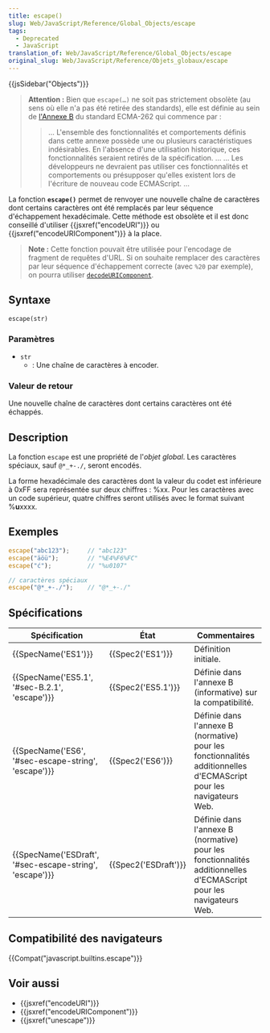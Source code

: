```yaml
---
title: escape()
slug: Web/JavaScript/Reference/Global_Objects/escape
tags:
  - Deprecated
  - JavaScript
translation_of: Web/JavaScript/Reference/Global_Objects/escape
original_slug: Web/JavaScript/Reference/Objets_globaux/escape
---
```

{{jsSidebar("Objects")}}

> **Attention :** Bien que `escape(…)` ne soit pas strictement obsolète (au sens où elle n'a pas été retirée des standards), elle est définie au sein de [l'Annexe B](https://www.ecma-international.org/ecma-262/9.0/index.html#sec-additional-ecmascript-features-for-web-browsers) du standard ECMA-262 qui commence par :
>
> > … L'ensemble des fonctionnalités et comportements définis dans cette annexe possède une ou plusieurs caractéristiques indésirables. En l'absence d'une utilisation historique, ces fonctionnalités seraient retirés de la spécification. …
> > … Les développeurs ne devraient pas utiliser ces fonctionnalités et comportements ou présupposer qu'elles existent lors de l'écriture de nouveau code ECMAScript. …

La fonction **`escape()`** permet de renvoyer une nouvelle chaîne de caractères dont certains caractères ont été remplacés par leur séquence d'échappement hexadécimale. Cette méthode est obsolète et il est donc conseillé d'utiliser {{jsxref("encodeURI")}} ou {{jsxref("encodeURIComponent")}} à la place.

> **Note :** Cette fonction pouvait être utilisée pour l'encodage de fragment de requêtes d'URL. Si on souhaite remplacer des caractères par leur séquence d'échappement correcte (avec `%20` par exemple), on pourra utiliser [`decodeURIComponent`](/fr/docs/Web/JavaScript/Reference/Objets_globaux/decodeURIComponent).

## Syntaxe

    escape(str)

### Paramètres

- `str`
  - : Une chaîne de caractères à encoder.

### Valeur de retour

Une nouvelle chaîne de caractères dont certains caractères ont été échappés.

## Description

La fonction `escape` est une propriété de l'_objet global_. Les caractères spéciaux, sauf `@*_+-./`, seront encodés.

La forme hexadécimale des caractères dont la valeur du codet est inférieure à 0xFF sera représentée sur deux chiffres : %xx. Pour les caractères avec un code supérieur, quatre chiffres seront utilisés avec le format suivant %**u**xxxx.

## Exemples

```js
escape("abc123");     // "abc123"
escape("äöü");        // "%E4%F6%FC"
escape("ć");          // "%u0107"

// caractères spéciaux
escape("@*_+-./");    // "@*_+-./"
```

## Spécifications

| Spécification                                                            | État                         | Commentaires                                                                                                       |
| ------------------------------------------------------------------------ | ---------------------------- | ------------------------------------------------------------------------------------------------------------------ |
| {{SpecName('ES1')}}                                                 | {{Spec2('ES1')}}         | Définition initiale.                                                                                               |
| {{SpecName('ES5.1', '#sec-B.2.1', 'escape')}}             | {{Spec2('ES5.1')}}     | Définie dans l'annexe B (informative) sur la compatibilité.                                                        |
| {{SpecName('ES6', '#sec-escape-string', 'escape')}}     | {{Spec2('ES6')}}         | Définie dans l'annexe B (normative) pour les fonctionnalités additionnelles d'ECMAScript pour les navigateurs Web. |
| {{SpecName('ESDraft', '#sec-escape-string', 'escape')}} | {{Spec2('ESDraft')}} | Définie dans l'annexe B (normative) pour les fonctionnalités additionnelles d'ECMAScript pour les navigateurs Web. |

## Compatibilité des navigateurs

{{Compat("javascript.builtins.escape")}}

## Voir aussi

- {{jsxref("encodeURI")}}
- {{jsxref("encodeURIComponent")}}
- {{jsxref("unescape")}}
